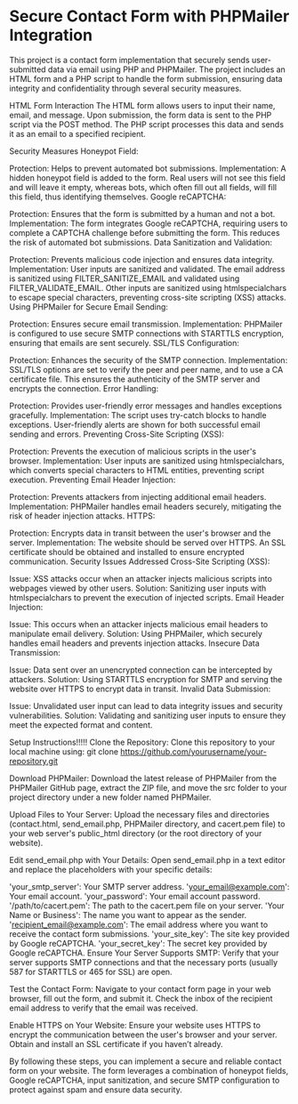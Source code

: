 # Secure Contact Form with PHPMailer Integration
This project is a contact form implementation that securely sends user-submitted data via email using PHP and PHPMailer. The project includes an HTML form and a PHP script to handle the form submission, ensuring data integrity and confidentiality through several security measures.

HTML Form Interaction
The HTML form allows users to input their name, email, and message. Upon submission, the form data is sent to the PHP script via the POST method. The PHP script processes this data and sends it as an email to a specified recipient.

Security Measures
Honeypot Field:

Protection: Helps to prevent automated bot submissions.
Implementation: A hidden honeypot field is added to the form. Real users will not see this field and will leave it empty, whereas bots, which often fill out all fields, will fill this field, thus identifying themselves.
Google reCAPTCHA:

Protection: Ensures that the form is submitted by a human and not a bot.
Implementation: The form integrates Google reCAPTCHA, requiring users to complete a CAPTCHA challenge before submitting the form. This reduces the risk of automated bot submissions.
Data Sanitization and Validation:

Protection: Prevents malicious code injection and ensures data integrity.
Implementation: User inputs are sanitized and validated. The email address is sanitized using FILTER_SANITIZE_EMAIL and validated using FILTER_VALIDATE_EMAIL. Other inputs are sanitized using htmlspecialchars to escape special characters, preventing cross-site scripting (XSS) attacks.
Using PHPMailer for Secure Email Sending:

Protection: Ensures secure email transmission.
Implementation: PHPMailer is configured to use secure SMTP connections with STARTTLS encryption, ensuring that emails are sent securely.
SSL/TLS Configuration:

Protection: Enhances the security of the SMTP connection.
Implementation: SSL/TLS options are set to verify the peer and peer name, and to use a CA certificate file. This ensures the authenticity of the SMTP server and encrypts the connection.
Error Handling:

Protection: Provides user-friendly error messages and handles exceptions gracefully.
Implementation: The script uses try-catch blocks to handle exceptions. User-friendly alerts are shown for both successful email sending and errors.
Preventing Cross-Site Scripting (XSS):

Protection: Prevents the execution of malicious scripts in the user's browser.
Implementation: User inputs are sanitized using htmlspecialchars, which converts special characters to HTML entities, preventing script execution.
Preventing Email Header Injection:

Protection: Prevents attackers from injecting additional email headers.
Implementation: PHPMailer handles email headers securely, mitigating the risk of header injection attacks.
HTTPS:

Protection: Encrypts data in transit between the user's browser and the server.
Implementation: The website should be served over HTTPS. An SSL certificate should be obtained and installed to ensure encrypted communication.
Security Issues Addressed
Cross-Site Scripting (XSS):

Issue: XSS attacks occur when an attacker injects malicious scripts into webpages viewed by other users.
Solution: Sanitizing user inputs with htmlspecialchars to prevent the execution of injected scripts.
Email Header Injection:

Issue: This occurs when an attacker injects malicious email headers to manipulate email delivery.
Solution: Using PHPMailer, which securely handles email headers and prevents injection attacks.
Insecure Data Transmission:

Issue: Data sent over an unencrypted connection can be intercepted by attackers.
Solution: Using STARTTLS encryption for SMTP and serving the website over HTTPS to encrypt data in transit.
Invalid Data Submission:

Issue: Unvalidated user input can lead to data integrity issues and security vulnerabilities.
Solution: Validating and sanitizing user inputs to ensure they meet the expected format and content.

Setup Instructions!!!!!
Clone the Repository: Clone this repository to your local machine using:
git clone https://github.com/yourusername/your-repository.git

Download PHPMailer: Download the latest release of PHPMailer from the PHPMailer GitHub page, extract the ZIP file, and move the src folder to your project directory under a new folder named PHPMailer.

Upload Files to Your Server: Upload the necessary files and directories (contact.html, send_email.php, PHPMailer directory, and cacert.pem file) to your web server's public_html directory (or the root directory of your website).

Edit send_email.php with Your Details: Open send_email.php in a text editor and replace the placeholders with your specific details:

'your_smtp_server': Your SMTP server address.
'your_email@example.com': Your email account.
'your_password': Your email account password.
'/path/to/cacert.pem': The path to the cacert.pem file on your server.
'Your Name or Business': The name you want to appear as the sender.
'recipient_email@example.com': The email address where you want to receive the contact form submissions.
'your_site_key': The site key provided by Google reCAPTCHA.
'your_secret_key': The secret key provided by Google reCAPTCHA.
Ensure Your Server Supports SMTP: Verify that your server supports SMTP connections and that the necessary ports (usually 587 for STARTTLS or 465 for SSL) are open.

Test the Contact Form: Navigate to your contact form page in your web browser, fill out the form, and submit it. Check the inbox of the recipient email address to verify that the email was received.

Enable HTTPS on Your Website: Ensure your website uses HTTPS to encrypt the communication between the user's browser and your server. Obtain and install an SSL certificate if you haven’t already.

By following these steps, you can implement a secure and reliable contact form on your website. The form leverages a combination of honeypot fields, Google reCAPTCHA, input sanitization, and secure SMTP configuration to protect against spam and ensure data security.
